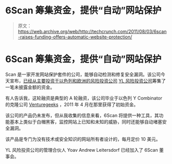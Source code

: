 # 6Scan 筹集资金，提供“自动”网站保护 

> 原文：<https://web.archive.org/web/http://techcrunch.com/2011/08/03/6scan-raises-funding-offers-automatic-website-protection/>

# 6Scan 筹集资金，提供“自动”网站保护

Scan 是一家开发网站保护套件的公司，能够自动检测和修复安全漏洞。该公司今天宣布，[已经从主要投资于以色列和欧洲的风险投资公司](https://web.archive.org/web/20230205033854/http://www.crunchbase.com/company/6scan) [YL 风险投资公司](https://web.archive.org/web/20230205033854/http://www.crunchbase.com/financial-organization/yl-ventures)筹集了一笔未披露金额的资金。

有人告诉我，这轮融资是典型的 A 轮融资，该公司毕业于以色列 Y Combinator 的克隆公司 [Venturegeeks](https://web.archive.org/web/20230205033854/http://www.venturegeeks.org/) ，2011 年 4 月在那里获得了初始资金。

该公司的产品仍未发布，但从我收集的信息来看，6Scan 将提供一种工具，其功能基本上类似于白帽黑客，监控网站上已知和未知的威胁，同时还能够自动堵塞安全漏洞。

该产品是专门为没有技术或安全知识的网站所有者设计的，每月定价 10 美元。

YL 风险投资公司的管理合伙人 Yoav Andrew Leitersdorf 已经加入了 6Scan 董事会。